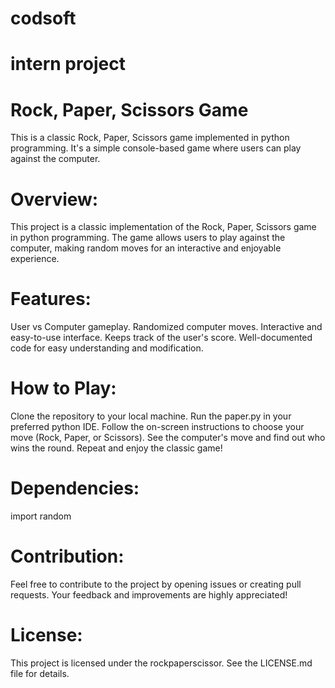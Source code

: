 # codsoft
# intern project
# Rock, Paper, Scissors Game
This is a classic Rock, Paper, Scissors game implemented in python programming. It's a simple console-based game where users can play against the computer.

# Overview:
This project is a classic implementation of the Rock, Paper, Scissors game in python programming. The game allows users to play against the computer, making random moves for an interactive and enjoyable experience.

# Features:
User vs Computer gameplay.
Randomized computer moves.
Interactive and easy-to-use interface.
Keeps track of the user's score.
Well-documented code for easy understanding and modification.

# How to Play:
Clone the repository to your local machine.
Run the paper.py in your preferred python IDE.
Follow the on-screen instructions to choose your move (Rock, Paper, or Scissors).
See the computer's move and find out who wins the round.
Repeat and enjoy the classic game!

# Dependencies:
import random

# Contribution:
Feel free to contribute to the project by opening issues or creating pull requests. Your feedback and improvements are highly appreciated!

# License:
This project is licensed under the rockpaperscissor. See the LICENSE.md file for details.
